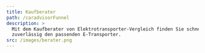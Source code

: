 ```yaml
---
title: Kaufberater
path: /caradvisorFunnel
description: >
  Mit dem Kaufberater von Elektrotransporter-Vergleich finden Sie schnell und
  zuverlässig den passenden E-Transporter.
src: /images/berater.png
---
```

